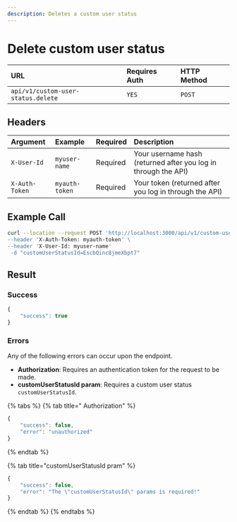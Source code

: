 ```yaml
---
description: Deletes a custom user status
---
```


# Delete custom user status

| URL | Requires Auth | HTTP Method |
| :--- | :--- | :--- |
| `api/v1/custom-user-status.delete` | `YES` | `POST` |

## Headers

| Argument | Example | Required | Description |
| :--- | :--- | :--- | :--- |
| `X-User-Id` | `myuser-name` | Required | Your username hash \(returned after you log in through the API\) |
| `X-Auth-Token` | `myauth-token` | Required | Your token \(returned after you log in through the API\) |

## Example Call

```bash
curl --location --request POST 'http://localhost:3000/api/v1/custom-user-status.delete\
--header 'X-Auth-Token: myauth-token' \
--header 'X-User-Id: myuser-name'
 -d "customUserStatusId=EscbQinc8jmeXbpt7"
```

## Result

### Success

```javascript
{
    "success": true
}
```

### Errors

Any of the following errors can occur upon the endpoint.

* **Authorization**: Requires an authentication token for the request to be made.
* **customUserStatusId param**: Requires a custom user status `customUserStatusId`.

{% tabs %}
{% tab title=" Authorization" %}
```javascript
{
    "success": false,
    "error": "unauthorized"
}
```
{% endtab %}

{% tab title="customUserStatusId pram" %}
```javascript
{
    "success": false,
    "error": "The \"customUserStatusId\" params is required!"
}
```
{% endtab %}
{% endtabs %}


